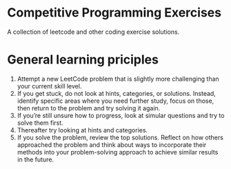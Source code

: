# Competitive Programming Exercises
A collection of leetcode and other coding exercise solutions.

# General learning priciples
1. Attempt a new LeetCode problem that is slightly more challenging than your current skill level.
2. If you get stuck, do not look at hints, categories, or solutions. Instead, identify specific areas where you need further study, focus on those, then return to the problem and try solving it again.
3. If you’re still unsure how to progress, look at simular questions and try to solve them first.
4. Thereafter try looking at hints and categories.
4. If you solve the problem, review the top solutions. Reflect on how others approached the problem and think about ways to incorporate their methods into your problem-solving approach to achieve similar results in the future.